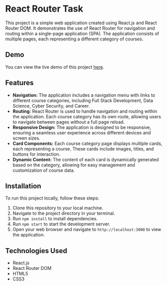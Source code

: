 # React Router Task

This project is a simple web application created using React.js and React Router DOM. It demonstrates the use of React Router for navigation and routing within a single-page application (SPA). The application consists of multiple pages, each representing a different category of courses.

## Demo

You can view the live demo of this project [here](https://reactrouter-1903.netlify.app/).

## Features

- **Navigation:** The application includes a navigation menu with links to different course categories, including Full Stack Development, Data Science, Cyber Security, and Career.
- **Routing:** React Router is used to handle navigation and routing within the application. Each course category has its own route, allowing users to navigate between pages without a full page reload.
- **Responsive Design:** The application is designed to be responsive, ensuring a seamless user experience across different devices and screen sizes.
- **Card Components:** Each course category page displays multiple cards, each representing a course. These cards include images, titles, and buttons for interaction.
- **Dynamic Content:** The content of each card is dynamically generated based on the category, allowing for easy management and customization of course data.

## Installation

To run this project locally, follow these steps:

1. Clone this repository to your local machine.
2. Navigate to the project directory in your terminal.
3. Run `npm install` to install dependencies.
4. Run `npm start` to start the development server.
5. Open your web browser and navigate to `http://localhost:3000` to view the application.

## Technologies Used

- React.js
- React Router DOM
- HTML5
- CSS3
